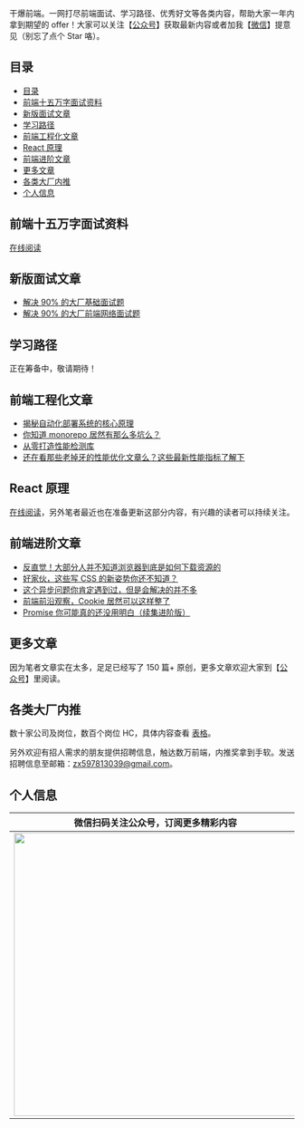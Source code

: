 干爆前端。一网打尽前端面试、学习路径、优秀好文等各类内容，帮助大家一年内拿到期望的 offer！大家可以关注【[公众号](#个人信息)】获取最新内容或者加我【[微信](#个人信息)】提意见（别忘了点个 Star 咯）。

## 目录
- [目录](#目录)
- [前端十五万字面试资料](#前端十五万字面试资料)
- [新版面试文章](#新版面试文章)
- [学习路径](#学习路径)
- [前端工程化文章](#前端工程化文章)
- [React 原理](#react-原理)
- [前端进阶文章](#前端进阶文章)
- [更多文章](#更多文章)
- [各类大厂内推](#各类大厂内推)
- [个人信息](#个人信息)

## 前端十五万字面试资料

[在线阅读](https://yuchengkai.cn/home/)

## 新版面试文章

- [解决 90% 的大厂基础面试题](https://mp.weixin.qq.com/s?__biz=MzUyNDYxNDAyMg==&mid=2247488553&idx=1&sn=62d8a99b5554751221b45b3c411ad325)
- [解决 90% 的大厂前端网络面试题](https://mp.weixin.qq.com/s?__biz=MzUyNDYxNDAyMg==&amp;mid=2247488796&amp;idx=1&amp;sn=dec4fdb3e596ad87b02419f69c174113)

## 学习路径

正在筹备中，敬请期待！

## 前端工程化文章

- [揭秘自动化部署系统的核心原理](https://mp.weixin.qq.com/s?__biz=MzUyNDYxNDAyMg==&amp;mid=2247488166&amp;idx=1&amp;sn=f62669f6c9331c95badbef2815a8d1b5)
- [你知道 monorepo 居然有那么多坑么？](https://mp.weixin.qq.com/s?__biz=MzUyNDYxNDAyMg==&amp;mid=2247488604&amp;idx=1&amp;sn=6ded0f2ddaedb71bd5d12890cf462726)
- [从零打造性能检测库](https://mp.weixin.qq.com/s?__biz=MzUyNDYxNDAyMg==&amp;mid=2247487811&amp;idx=2&amp;sn=40d02e839fb5400c5b82858d422fb738)
- [还在看那些老掉牙的性能优化文章么？这些最新性能指标了解下](https://mp.weixin.qq.com/s?__biz=MzUyNDYxNDAyMg==&amp;mid=2247486142&amp;idx=1&amp;sn=b75b87a109c28cc6c32046d0fb234aab)

## React 原理

[在线阅读](https://github.com/KieSun/react-interpretation)，另外笔者最近也在准备更新这部分内容，有兴趣的读者可以持续关注。

## 前端进阶文章

- [反直觉！大部分人并不知道浏览器到底是如何下载资源的](https://mp.weixin.qq.com/s?__biz=MzUyNDYxNDAyMg==&amp;mid=2247488074&amp;idx=1&amp;sn=21dc9b18cf52d875dec5dc38b34900fe)
- [好家伙，这些写 CSS 的新姿势你还不知道？](https://mp.weixin.qq.com/s?__biz=MzUyNDYxNDAyMg==&amp;mid=2247488007&amp;idx=1&amp;sn=8578ba4a4278de3286feeb18535c75a2)
- [这个异步问题你肯定遇到过，但是会解决的并不多](https://mp.weixin.qq.com/s?__biz=MzUyNDYxNDAyMg==&amp;mid=2247487988&amp;idx=1&amp;sn=6b56888236e0cc8b59e7bf63ff882a21)
- [前端前沿观察，Cookie 居然可以这样整了](https://mp.weixin.qq.com/s?__biz=MzUyNDYxNDAyMg==&amp;mid=2247486890&amp;idx=1&amp;sn=3f92d1290e62549731b9d840aed68cc9)
- [Promise 你可能真的还没用明白（续集进阶版）](https://mp.weixin.qq.com/s?__biz=MzUyNDYxNDAyMg==&amp;mid=2247486584&amp;idx=1&amp;sn=26c5d27b34cc98f952715581b8c74027)

## 更多文章

因为笔者文章实在太多，足足已经写了 150 篇+ 原创，更多文章欢迎大家到【[公众号](#个人信息)】里阅读。
## 各类大厂内推

数十家公司及岗位，数百个岗位 HC，具体内容查看 [表格](https://bitable.feishu.cn/appdL3vQNYWhT2hGnNRjlC9XoWD)。

另外欢迎有招人需求的朋友提供招聘信息，触达数万前端，内推奖拿到手软。发送招聘信息至邮箱：zx597813039@gmail.com。


## 个人信息

| 微信扫码关注公众号，订阅更多精彩内容                                                                 | 加笔者微信进群与大厂大佬讨论技术                                                                    |
| ---------------------------------------------------------------------------------------------------- | --------------------------------------------------------------------------------------------------- |
| <img src="https://yck-1254263422.cos.ap-shanghai.myqcloud.com/20191220223702.jpeg" width="500px;" /> | <img src="https://yck-1254263422.cos.ap-shanghai.myqcloud.com/20191220224224.png" width="260px;" /> |